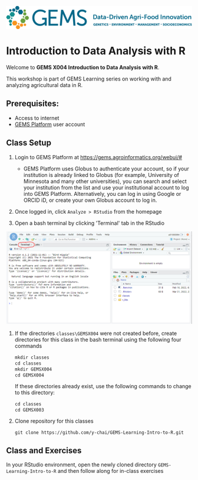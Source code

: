 <img src="images/GEMS long.png" width=600 alt="GEMS Logo" title="GEMS" />

# Introduction to Data Analysis with R

Welcome to **GEMS X004 Introduction to Data Analysis with R**.  

This workshop is part of GEMS Learning series on working with and analyzing agricultural data in R.  

## Prerequisites: 
- Access to internet
- [GEMS Platform](https://gems.agroinformatics.org/webui/#) user account  


## Class Setup
1. Login to GEMS Platform at https://gems.agroinformatics.org/webui/#
    - GEMS Platform uses Globus to authenticate your account, so if your institution is already linked to Globus (for example, University of Minnesota and many other universities), you can search and select your institution from the list and use your institutional account to log into GEMS Platform. Alternatively, you can log in using Google or ORCID iD, or create  your own Globus account to log in.   

1. Once logged in, click `Analyze > RStudio` from the homepage

1. Open a bash terminal by clicking 'Terminal' tab in the RStudio

<img src="images/GEMS-R-Studio-Terminal.png" width=600 alt="R-Terminal" title="R-Terminal" />

1. If the directories `classes\GEMSX004` were not created before, create directories for this class in the bash terminal using the following four commands 
    ```shell
    mkdir classes  
    cd classes  
    mkdir GEMSX004  
    cd GEMSX004
    ```  
    If these directories already exist, use the following commands to change to this directory:  
    ```
    cd classes
    cd GEMSX003
    ```
    
1. Clone repository for this classes  
    ```shell
    git clone https://github.com/y-chai/GEMS-Learning-Intro-to-R.git
    ```

## Class and Exercises
In your RStudio environment, open the newly cloned directory `GEMS-Learning-Intro-to-R` and then follow along for in-class exercises 
